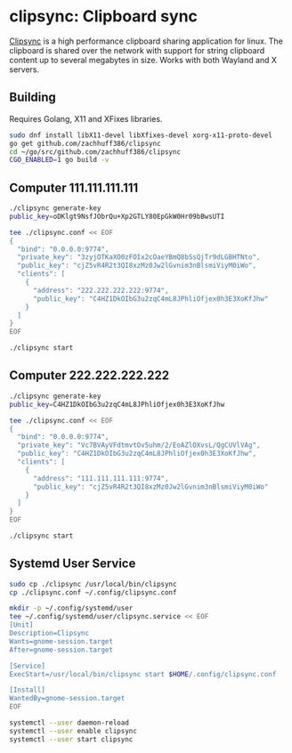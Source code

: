 # clipsync: Clipboard sync

[Clipsync](https://github.com/zachhuff386/clipsync)
is a high performance clipboard sharing application for linux. The clipboard is
shared over the network with support for string clipboard content up to several
megabytes in size. Works with both Wayland and X servers.

## Building

Requires Golang, X11 and XFixes libraries.

```bash
sudo dnf install libX11-devel libXfixes-devel xorg-x11-proto-devel
go get github.com/zachhuff386/clipsync
cd ~/go/src/github.com/zachhuff386/clipsync
CGO_ENABLED=1 go build -v
```

## Computer 111.111.111.111

```bash
./clipsync generate-key
public_key=oDKlgt9NsfJObrQu+Xp2GTLY80EpGkW0Hr09bBwsUTI

tee ./clipsync.conf << EOF
{
  "bind": "0.0.0.0:9774",
  "private_key": "3zyjOTKaXO0zFOIx2cOaeYBmQ8bSsQjTr9dLGBHTNto",
  "public_key": "cjZ5vR4R2t3QI8xzMz0Jw2lGvnim3nBlsmiViyM0iWo",
  "clients": [
    {
      "address": "222.222.222.222:9774",
      "public_key": "C4HZ1DkOIbG3u2zqC4mL8JPhliOfjex0h3E3XoKfJhw"
    }
  ]
}
EOF

./clipsync start
```

## Computer 222.222.222.222

```bash
./clipsync generate-key
public_key=C4HZ1DkOIbG3u2zqC4mL8JPhliOfjex0h3E3XoKfJhw

tee ./clipsync.conf << EOF
{
  "bind": "0.0.0.0:9774",
  "private_key": "Vc7BVAyVFdtmvtOv5uhm/2/EoAZlOXvsL/QgCUVlVAg",
  "public_key": "C4HZ1DkOIbG3u2zqC4mL8JPhliOfjex0h3E3XoKfJhw",
  "clients": [
    {
      "address": "111.111.111.111:9774",
      "public_key": "cjZ5vR4R2t3QI8xzMz0Jw2lGvnim3nBlsmiViyM0iWo"
    }
  ]
}
EOF

./clipsync start
```

## Systemd User Service

```bash
sudo cp ./clipsync /usr/local/bin/clipsync
cp ./clipsync.conf ~/.config/clipsync.conf

mkdir -p ~/.config/systemd/user
tee ~/.config/systemd/user/clipsync.service << EOF
[Unit]
Description=Clipsync
Wants=gnome-session.target
After=gnome-session.target

[Service]
ExecStart=/usr/local/bin/clipsync start $HOME/.config/clipsync.conf

[Install]
WantedBy=gnome-session.target
EOF

systemctl --user daemon-reload
systemctl --user enable clipsync
systemctl --user start clipsync
```
